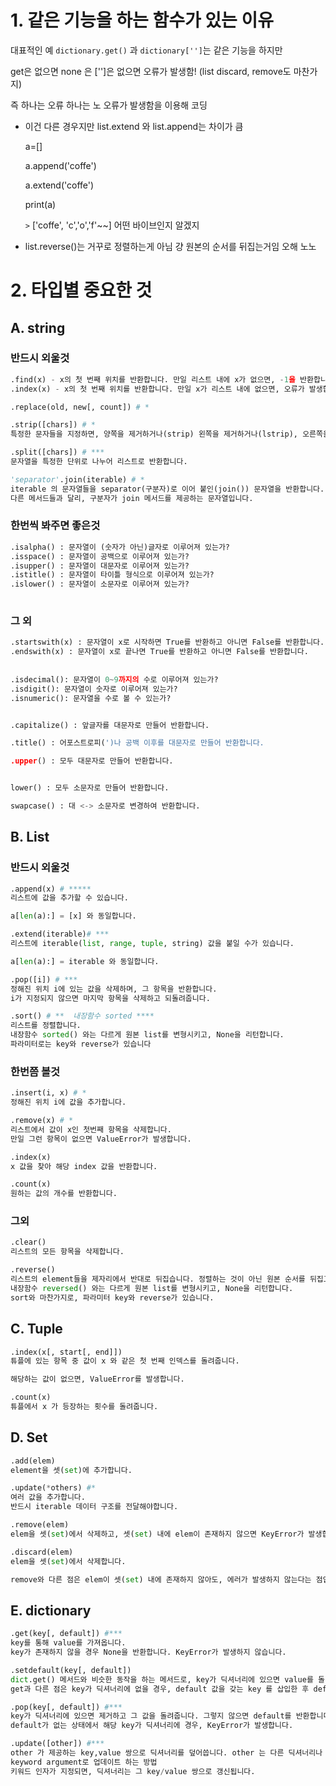 # 1. 같은 기능을 하는 함수가 있는 이유

대표적인 예 `dictionary.get()` 과 `dictionary['']`는 같은 기능을 하지만 

get은 없으면 none 은 ['']은 없으면 오류가 발생함! (list discard, remove도 마찬가지)

즉 하나는 오류 하나는 노 오류가 발생함을 이용해 코딩 



- 이건 다른 경우지만 list.extend 와  list.append는 차이가 큼

  a=[]

  a.append('coffe')

  a.extend('coffe')

  print(a)

  `>` ['coffe', 'c','o','f'~~] 어떤 바이브인지 알겠지

- list.reverse()는 거꾸로 정렬하는게 아님 걍 원본의 순서를 뒤집는거임 오해 노노

# 2. 타입별 중요한 것

## A. string

### 반드시 외울것

```python
.find(x) - x의 첫 번째 위치를 반환합니다. 만일 리스트 내에 x가 없으면, -1을 반환합니다.
.index(x) - x의 첫 번째 위치를 반환합니다. 만일 x가 리스트 내에 없으면, 오류가 발생합니다.

.replace(old, new[, count]) # *

.strip([chars]) # *
특정한 문자들을 지정하면, 양쪽을 제거하거나(strip) 왼쪽을 제거하거나(lstrip), 오른쪽을 제거합니다(rstrip). chars 파라미터를 지정하지 않으면 공백을 제거합니다.

.split([chars]) # ***
문자열을 특정한 단위로 나누어 리스트로 반환합니다.

'separator'.join(iterable) # *
iterable 의 문자열들을 separator(구분자)로 이어 붙인(join()) 문자열을 반환합니다.
다른 메서드들과 달리, 구분자가 join 메서드를 제공하는 문자열입니다.
```



### 한번씩 봐주면 좋은것

```python
.isalpha() : 문자열이 (숫자가 아닌)글자로 이루어져 있는가?
.isspace() : 문자열이 공백으로 이루어져 있는가?
.isupper() : 문자열이 대문자로 이루어져 있는가?
.istitle() : 문자열이 타이틀 형식으로 이루어져 있는가?
.islower() : 문자열이 소문자로 이루어져 있는가?
    

```



### 그 외

```python
.startswith(x) : 문자열이 x로 시작하면 True를 반환하고 아니면 False를 반환합니다.
.endswith(x) : 문자열이 x로 끝나면 True를 반환하고 아니면 False를 반환합니다.
    
    
.isdecimal(): 문자열이 0~9까지의 수로 이루어져 있는가?
.isdigit(): 문자열이 숫자로 이루어져 있는가?
.isnumeric(): 문자열을 수로 볼 수 있는가?


.capitalize() : 앞글자를 대문자로 만들어 반환합니다.

.title() : 어포스트로피(')나 공백 이후를 대문자로 만들어 반환합니다.

.upper() : 모두 대문자로 만들어 반환합니다.


lower() : 모두 소문자로 만들어 반환합니다.

swapcase() : 대 <-> 소문자로 변경하여 반환합니다.                 

```



## B. List

### 반드시 외울것

```python
.append(x) # *****
리스트에 값을 추가할 수 있습니다.

a[len(a):] = [x] 와 동일합니다.

.extend(iterable)# ***
리스트에 iterable(list, range, tuple, string) 값을 붙일 수가 있습니다.

a[len(a):] = iterable 와 동일합니다.

.pop([i]) # ***
정해진 위치 i에 있는 값을 삭제하며, 그 항목을 반환합니다.
i가 지정되지 않으면 마지막 항목을 삭제하고 되돌려줍니다.

.sort() # **  내장함수 sorted ****
리스트를 정렬합니다.
내장함수 sorted() 와는 다르게 원본 list를 변형시키고, None을 리턴합니다.
파라미터로는 key와 reverse가 있습니다


```



### 한번쯤 볼것

```python
.insert(i, x) # *
정해진 위치 i에 값을 추가합니다.

.remove(x) # *
리스트에서 값이 x인 첫번째 항목을 삭제합니다.
만일 그런 항목이 없으면 ValueError가 발생합니다.

.index(x)
x 값을 찾아 해당 index 값을 반환합니다.

.count(x)
원하는 값의 개수를 반환합니다.
```



### 그외

```python
.clear()
리스트의 모든 항목을 삭제합니다.

.reverse()
리스트의 element들을 제자리에서 반대로 뒤집습니다. 정렬하는 것이 아닌 원본 순서를 뒤집고 수정합니다.
내장함수 reversed() 와는 다르게 원본 list를 변형시키고, None을 리턴합니다.
sort와 마찬가지로, 파라미터 key와 reverse가 있습니다.

```





## C. Tuple

```python
.index(x[, start[, end]])
튜플에 있는 항목 중 값이 x 와 같은 첫 번째 인덱스를 돌려줍니다.

해당하는 값이 없으면, ValueError를 발생합니다.

.count(x)
튜플에서 x 가 등장하는 횟수를 돌려줍니다.
```





## D. Set

```python
.add(elem)
element을 셋(set)에 추가합니다.

.update(*others) #*
여러 값을 추가합니다.
반드시 iterable 데이터 구조를 전달해야합니다.

.remove(elem)
elem을 셋(set)에서 삭제하고, 셋(set) 내에 elem이 존재하지 않으면 KeyError가 발생합니다.

.discard(elem)
elem을 셋(set)에서 삭제합니다.

remove와 다른 점은 elem이 셋(set) 내에 존재하지 않아도, 에러가 발생하지 않는다는 점입니다.
```



## E. dictionary

```python
.get(key[, default]) #***
key를 통해 value를 가져옵니다.
key가 존재하지 않을 경우 None을 반환합니다. KeyError가 발생하지 않습니다.

.setdefault(key[, default])
dict.get() 메서드와 비슷한 동작을 하는 메서드로, key가 딕셔너리에 있으면 value를 돌려줍니다.
get과 다른 점은 key가 딕셔너리에 없을 경우, default 값을 갖는 key 를 삽입한 후 default 를 반환한다는 점입니다. 만일 default가 주어지지 않을 경우, None 을 돌려줍니다.

.pop(key[, default]) #***
key가 딕셔너리에 있으면 제거하고 그 값을 돌려줍니다. 그렇지 않으면 default를 반환합니다.
default가 없는 상태에서 해당 key가 딕셔너리에 경우, KeyError가 발생합니다.

.update([other]) #***
other 가 제공하는 key,value 쌍으로 딕셔너리를 덮어씁니다. other 는 다른 딕셔너리나 key/value 쌍으로 되어있는 모든 iterable을 사용 가능합니다.
keyword argument로 업데이트 하는 방법
키워드 인자가 지정되면, 딕셔너리는 그 key/value 쌍으로 갱신됩니다.
```


